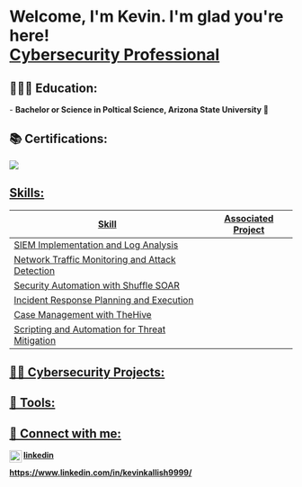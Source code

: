 <h1>Welcome, I'm Kevin. I'm glad you're here! <br/><a href="https://github.com/joshmadakor1<a href="https://www.linkedin.com/in/kevinkallish9999/"> Cybersecurity Professional</a>
<h2>👨🏻‍🎓 Education:</h2>  
 - <b>Bachelor or Science in Poltical Science, Arizona State University 🔱<b>

 <h2>📚 Certifications:</h2>
<div>
<a href="https://www.credly.com/badges/1a4ec108-110a-4e7a-843e-c9252c27dd7e/linked_in_profile"><img src="https://img.shields.io/badge/-Security%2B-FF0000?&style=for-the-badge&logo=CompTIA&logoColor=white">

 <h2>Skills:</h2>

| Skill                                         | Associated Project         |
|-----------------------------------------------|----------------------------|
| SIEM Implementation and Log Analysis          ||
| Network Traffic Monitoring and Attack Detection | |
| Security Automation with Shuffle SOAR         | |
| Incident Response Planning and Execution      ||
| Case Management with TheHive                  | |
| Scripting and Automation for Threat Mitigation | |


 <h2>👨‍💻 Cybersecurity Projects:</h2>

<h2>🧰 Tools:</h2>

<h2> 🤳 Connect with me:</h2>
<img align="left" alt="KevinKallish | LinkedIn" width="22px" src="https://cdn.jsdelivr.net/npm/simple-icons@v3/icons/linkedin.svg" /> linkedin
  
 https://www.linkedin.com/in/kevinkallish9999/

<!--
**joshmadakor1/joshmadakor1** is a ✨ _special_ ✨ repository because its `README.md` (this file) appears on your GitHub profile.

Here are some ideas to get you started:

- 🔭 I’m currently working on ...
- 🌱 I’m currently learning ...
- 👯 I’m looking to collaborate on ...
- 🤔 I’m looking for help with ...
- 💬 Ask me about ...
- 📫 How to reach me: ...
- 😄 Pronouns: ...
- ⚡ Fun fact: ...
-->
